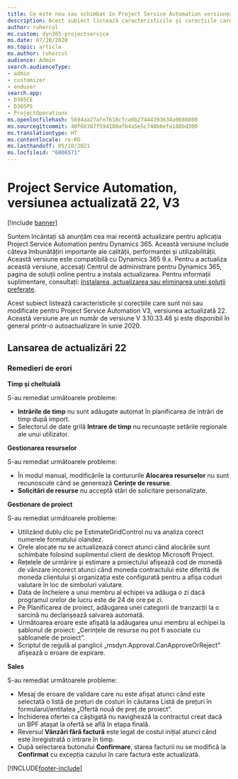 ```yaml
---
title: Ce este nou sau schimbat în Project Service Automation versiunea actualizată 22, V3
description: Acest subiect listează caracteristicile și corecțiile care sunt disponibile în Project Service Automation V3, versiunea actualizată 22, V3.
author: ruhercul
ms.custom: dyn365-projectservice
ms.date: 07/28/2020
ms.topic: article
ms.author: ruhercul
audience: Admin
search.audienceType:
- admin
- customizer
- enduser
search.app:
- D365CE
- D365PS
- ProjectOperations
ms.openlocfilehash: 5694aa27afe7618cfca6b27444393634a9686600
ms.sourcegitcommit: 40f68387f594180af64a5e5c748b6efa188bd300
ms.translationtype: HT
ms.contentlocale: ro-RO
ms.lasthandoff: 05/10/2021
ms.locfileid: "6006571"
---
```

# <a name="project-service-automation-update-release-22-v3"></a>Project Service Automation, versiunea actualizată 22, V3

[!include [banner](../includes/psa-now-project-operations.md)]

Suntem încântați să anunțăm cea mai recentă actualizare pentru aplicația Project Service Automation pentru Dynamics 365. Această versiune include câteva îmbunătățiri importante ale calității, performanței și utilizabilității. Această versiune este compatibilă cu Dynamics 365 9.x. Pentru a actualiza această versiune, accesați Centrul de administrare pentru Dynamics 365, pagina de soluții online pentru a instala actualizarea. Pentru informații suplimentare, consultați: [Instalarea, actualizarea sau eliminarea unei soluții preferate](/power-platform/admin/install-remove-preferred-solution).

Acest subiect listează caracteristicile și corecțiile care sunt noi sau modificate pentru Project Service Automation V3, versiunea actualizată 22. Această versiune are un număr de versiune V 3.10.33.48 și este disponibil în general printr-o autoactualizare în iunie 2020.

## <a name="update-release-22"></a>Lansarea de actualizări 22

### <a name="bug-fixes"></a>Remedieri de erori



**Timp și cheltuială**

S-au remediat următoarele probleme:

- **Intrările de timp** nu sunt adăugate automat în planificarea de intrări de timp după import.
- Selectorul de date grilă **Intrare de timp** nu recunoaște setările regionale ale unui utilizator.

**Gestionarea resurselor**

S-au remediat următoarele probleme:

- În modul manual, modificările la contururile **Alocarea resurselor** nu sunt recunoscute când se generează **Cerințe de resurse**.
- **Solicitări de resurse** nu acceptă stări de solicitare personalizate.

**Gestionare de proiect**

S-au remediat următoarele probleme:

- Utilizând dublu clic pe EstimateGridControl nu va analiza corect numerele formatului olandez.
- Orele alocate nu se actualizează corect atunci când alocările sunt schimbate folosind suplimentul client de desktop Microsoft Project.
- Rețelele de urmărire și estimare a proiectului afișează cod de monedă de vânzare incorect atunci când moneda contractului este diferită de moneda clientului și organizația este configurată pentru a afișa coduri valutare în loc de simboluri valutare.
- Data de încheiere a unui membru al echipei va adăuga o zi dacă programul orelor de lucru este de 24 de ore pe zi.
- Pe Planificarea de proiect, adăugarea unei categorii de tranzacții la o sarcină nu declanșează salvarea automată.
- Următoarea eroare este afișată la adăugarea unui membru al echipei la șablonul de proiect: „Cerințele de resurse nu pot fi asociate cu șabloanele de proiect”. 
- Scriptul de regulă al panglicii „msdyn.Approval.CanApproveOrReject” afișează o eroare de expirare.

**Sales**

S-au remediat următoarele probleme:

- Mesaj de eroare de validare care nu este afișat atunci când este selectată o listă de prețuri de costuri în căutarea Listă de prețuri în formularul/entitatea „Ofertă nouă de preț de proiect”.
- Închiderea ofertei ca câștigată nu navighează la contractul creat dacă un BPF atașat la ofertă se află în etapa finală.
- Reversul **Vânzări fără factură** este legat de costul inițial atunci când este înregistrată o intrare în timp.
- După selectarea butonului **Confirmare**, starea facturii nu se modifică la **Confirmat** cu excepția cazului în care factura este actualizată.


[!INCLUDE[footer-include](../includes/footer-banner.md)]